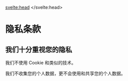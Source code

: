 <svelte:head>
	<title>隐私条款 | 中国 PWA 开发者日 | China PWA Developer Day</title>
</svelte:head>

# 隐私条款

## 我们十分重视您的隐私

我们不使用 Cookie 和类似的技术。

我们不收集您的个人数据，更不会使用和共享您的个人数据。
